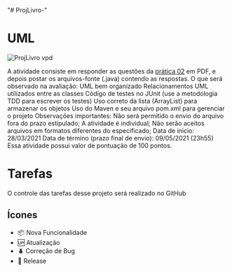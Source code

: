 "# ProjLivro-" 

# UML
![ProjLivro vpd](https://user-images.githubusercontent.com/12601068/117916008-baa67900-b2bc-11eb-8f16-79d7867200a0.png)




A atividade consiste em responder as questões da [prática 02](https://github.com/cesarvasconcelos/ifpb-poo/blob/master/praticas/pratica_02.pdf) em PDF, e depois postar os arquivos-fonte (.java) contendo as respostas.
O que será observado na avaliação:
UML bem organizado
Relacionamentos UML utilizados entre as classes
Código de testes no JUnit (use a metodologia TDD para escrever os testes)
Uso correto da lista (ArrayList) para armazenar os objetos
Uso do Maven e seu arquivo pom.xml para gerenciar o projeto
Observações importantes:
Não será permitido o envio do arquivo fora do prazo estipulado;
A atividade é individual;
Não serão aceitos arquivos em formatos diferentes do especificado;
Data de inicio: 28/03/2021
Data de término (prazo final de envio): 09/05/2021 (23h55)
Essa atividade possui valor de pontuação de 100 pontos.


# Tarefas

O controle das tarefas desse projeto será realizado no GitHub

## Ícones

- :package: Nova Funcionalidade
- :up: Atualização
- :beetle: Correção de Bug
- :checkered_flag: Release
